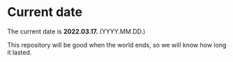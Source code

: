 # Current date

The current date is **2022.03.17.** (YYYY.MM.DD.)

This repository will be good when the world ends, so we will know how long it lasted.